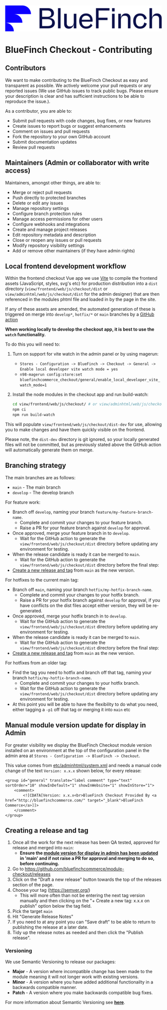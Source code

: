 ![BlueFinch Checkout](../assets/logo.svg)

# BlueFinch Checkout - Contributing

## Contributors

We want to make contributing to the BlueFinch Checkout as easy and transparent as possible. We actively welcome your pull requests or any reported issues (We use GitHub issues to track public bugs. Please ensure your description is clear and has sufficient instructions to be able to reproduce the issue.).

As a contributor, you are able to:
- Submit pull requests with code changes, bug fixes, or new features
- Create issues to report bugs or suggest enhancements
- Comment on issues and pull requests
- Fork the repository to your own GitHub account
- Submit documentation updates
- Review pull requests

## Maintainers (Admin or collaborator with write access)

Maintainers, amongst other things, are able to:
- Merge or reject pull requests
- Push directly to protected branches
- Delete or edit any issues
- Manage repository settings
- Configure branch protection rules
- Manage access permissions for other users
- Configure webhooks and integrations
- Create and manage project releases
- Edit repository metadata and description
- Close or reopen any issues or pull requests
- Modify repository visibility settings
- Add or remove other maintainers (if they have admin rights)

## Local frontend development workflow

Within the frontend checkout Vue app we use [Vite](https://vite.dev/) to compile the frontend assets (JavaScript, styles, svg's etc) for production distribution into a `dist` directory (`view/frontend/web/js/checkout/dist` or `view/adminhtml/web/js/checkout/dist` for the admin designer) that are then referenced in the modules phtml file and loaded in by the page in the site.

If any of these assets are amended, the automated generation of these is triggered on merge into `develop*`, `hotfix/*` or `main` branches by a [ GitHub action](.github/workflows/generate-dist.yml)

**When working locally to develop the checkout app, it is best to use the `watch` functionality.**

To do this you will need to:
1. Turn on support for vite watch in the admin panel or by using magerun:
    - `Stores - Configuration -> BlueFinch -> Checkout -> General -> Enable local developer vite watch mode = yes`
    - `n98-magerun config:store:set bluefinchcommerce_checkout/general/enable_local_developer_vite_watch_mode=1`

2. Install the node modules in the checkout app and run build-watch:
    ```bash
    cd view/frontend/web/js/checkout/ # or view/adminhtml/web/js/checkout/
    npm ci
    npm run build-watch
    ```

This will populate `view/frontend/web/js/checkout/dist-dev` for use, allowing you to make changes and have them quickly visible on the frontend.

Please note, the `dist-dev` directory is git ignored, so your locally generated files will not be committed, but as previously stated above the GitHub action will automatically generate them on merge.

## Branching strategy

The main branches are as follows:

- `main` - The main branch
- `develop` - The develop branch

For feature work:
- Branch off `develop`, naming your branch `feature/my-feature-branch-name`.
    - Complete and commit your changes to your feature branch.
    - Raise a PR for your feature branch against `develop` for approval.
- Once approved, merge your feature branch in to `develop`.
    - Wait for the GitHub action to generate the `view/frontend/web/js/checkout/dist` directory before updating any environment for testing.
- When the release candidate is ready it can be merged to `main`.
    - Wait for the GitHub action to generate the `view/frontend/web/js/checkout/dist` directory before the final step:
- [Create a new release and tag](#creating-a-release-and-tag) from `main` as the new version.

For hotfixes to the current main tag:
- Branch off `main`, naming your branch `hotfix/my-hotfix-branch-name`.
    - Complete and commit your changes to your hotfix branch.
    - Raise a PR for your hotfix branch against `develop` for approval, if you have conflicts on the dist files accept either version, they will be re-generated.
- Once approved, merge your hotfix branch in to `develop`.
    - Wait for the GitHub action to generate the `view/frontend/web/js/checkout/dist` directory before updating any environment for testing.
- When the release candidate is ready it can be merged to `main`.
    - Wait for the GitHub action to generate the `view/frontend/web/js/checkout/dist` directory before the final step:
- [Create a new release and tag](#creating-a-release-and-tag) from `main` as the new version.

For hotfixes from an older tag:
- Find the tag you need to hotfix and branch off that tag, naming your branch `hotfix/my-hotfix-branch-name`.
    - Complete and commit your changes to your hotfix branch.
    - Wait for the GitHub action to generate the `view/frontend/web/js/checkout/dist` directory before updating any environment for testing.
- At this point you will be able to have the flexibility to do what you need, either tagging a `-p1` off that tag or merging it into `main` etc

## Manual module version update for display in Admin

For greater visibility we display the BlueFinch Checkout module version installed on an environment at the top of the configuration panel in the admin area at `Stores - Configuration -> BlueFinch -> Checkout`.

This value comes from [etc/adminhtml/system.xml](../etc/adminhtml/system.xml) and needs a manual code change of the text `Version: x.x.x` shown below, for every release:
```
<group id="general" translate="label comment" type="text" sortOrder="10" showInDefault="1" showInWebsite="1" showInStore="1">
    <comment>
        <![CDATA[Version: x.x.x<br>BlueFinch Checkout Provided By <a href="http://bluefinchcommerce.com/" target="_blank">BlueFinch Commerce</a>]]>
    </comment>
</group>
```

## Creating a release and tag

1. Once all the work for the next release has been QA tested, approved for release and merged into `main`:
    - **Ensure the [module version for display in admin has been updated](#manual-module-version-update-for-display-in-Admin) in 'main' and if not raise a PR for approval and merging to do so, before continuing.**
1. Go to https://github.com/bluefinchcommerce/module-checkout/releases
1. Click on the "Draft a new release" button towards the top of the releases section of the page.
1. Choose your tag (https://semver.org/)
    -  This will more often than not be entering the next tag version manually and then clicking on the "+ Create a new tag: x.x.x on publish" option below the tag field.
1. Pick the target `main`
1. Hit "Generate Release Notes"
1. If you need to at any point you can "Save draft" to be able to return to publishing the release at a later date.
1. Tidy up the release notes as needed and then click the "Publish release".

### Versioning

We use Semantic Versioning to release our packages:

- **Major** - A version where incompatible change has been made to the module meaning it will not longer work with existing versions.
- **Minor** - A version where you have added additional functionailty in a backwards compatible manner.
- **Patch** - A version where you make backwards compatible bug fixes.

For more information about Semantic Versioning see **[here](https://semver.org/)**.
